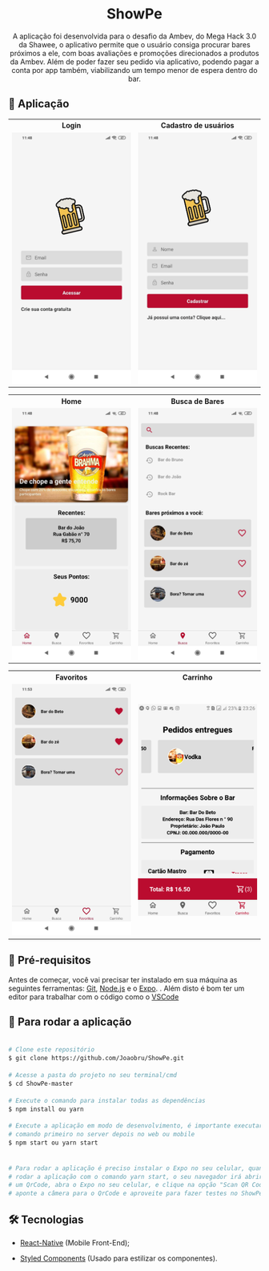 <h1 align="center">
    ShowPe
</h1>

<p align="center"> 
  A aplicação foi desenvolvida para o desafio da Ambev, do Mega Hack 3.0 da Shawee, o aplicativo permite que o usuário consiga procurar bares próximos a ele, com boas avaliações e promoções direcionados a produtos da Ambev. Além de poder fazer seu pedido via aplicativo, podendo pagar a conta por app também, viabilizando um tempo menor de espera dentro do bar.
</p>

## :iphone: Aplicação

  <table>
    <tr>
      <th width="50%">
        Login
      </th>
      <th width="50%">
        Cadastro de usuários
      </th>
    </tr>
    <tr>
      <td>
        <img alt="Login" title="Login" width="580" src="assets/login.jpg">
      </td>
      <td>
        <img alt="Cadastro de usuários" title="Cadastro de usuários" width="580" src="assets/cadastro.jpg">
    </td>
    </tr>
  </table>

  <table>
    <tr>
      <th width="50%">
        Home
      </th>
      <th width="50%">
        Busca de Bares
      </th>
    </tr>
    <tr>
      <td>
        <img alt="Home" title="Home" width="580" src="assets/Home.jpg">
      </td>
      <td>
        <img alt="Busca de Bares" title="Busca de Bares" width="580" src="assets/busca.jpg">
    </td>
    </tr>
  </table>

  <table>
    <tr>
      <th width="50%">
        Favoritos
      </th>
      <th width="50%">
        Carrinho
      </th>
    </tr>
    <tr>
      <td>
        <img alt="Favoritos" title="Favoritos" width="580" src="assets/favoritos.jpg">
      </td>
      <td>
        <img alt="Carrinho" title="Carrinho" width="580" src="assets/carrinho.png">
    </td>
    </tr>
  </table>

## :wrench: Pré-requisitos

 Antes de começar, você vai precisar ter instalado em sua máquina as seguintes ferramentas:
[Git](https://git-scm.com), [Node.js](https://nodejs.org/en/) e o [Expo](https://expo.io/). . 
Além disto é bom ter um editor para trabalhar com o código como o [VSCode](https://code.visualstudio.com/)

## :rocket: Para rodar a aplicação

```bash

# Clone este repositório
$ git clone https://github.com/Joaobru/ShowPe.git

# Acesse a pasta do projeto no seu terminal/cmd
$ cd ShowPe-master

# Execute o comando para instalar todas as dependências
$ npm install ou yarn

# Execute a aplicação em modo de desenvolvimento, é importante executar este
# comando primeiro no server depois no web ou mobile
$ npm start ou yarn start


# Para rodar a aplicação é preciso instalar o Expo no seu celular, quando você
# rodar a aplicação com o comando yarn start, o seu navegador irá abrir mostrando 
# um QrCode, abra o Expo no seu celular, e clique na opção "Scan QR Code", 
# aponte a câmera para o QrCode e aproveite para fazer testes no ShowPe

```
## 🛠 Tecnologias

 * [React-Native](https://reactnative.dev/) (Mobile Front-End);

 * [Styled Components](https://styled-components.com/) (Usado para estilizar os componentes).




